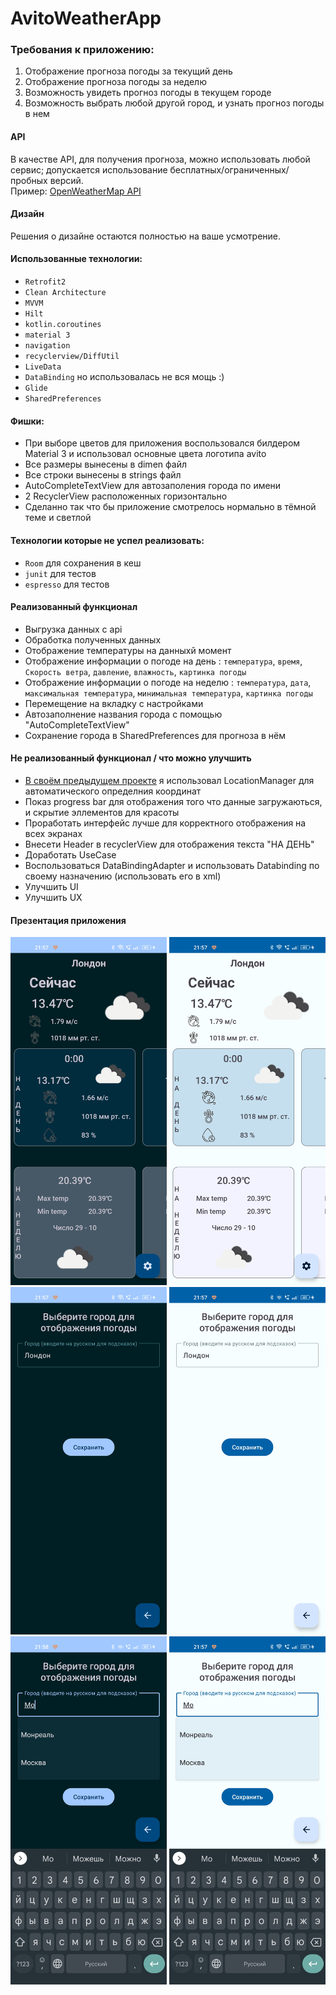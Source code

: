 # AvitoWeatherApp

### Требования к приложению:
1. Отображение прогноза погоды за текущий день
2. Отображение прогноза погоды за неделю
3. Возможность увидеть прогноз погоды в текущем городе
4. Возможность выбрать любой другой город, и узнать прогноз погоды в нем

#### API
В качестве API, для получения прогноза, можно использовать любой сервис; допускается использование бесплатных/ограниченных/пробных версий.\
Пример: [OpenWeatherMap API](https://openweathermap.org/api)

#### Дизайн
Решения о дизайне остаются полностью на ваше усмотрение.

#### Использованные технологии:
- `Retrofit2`
- `Clean Architecture`
- `MVVM`
- `Hilt`
- `kotlin.coroutines`
- `material 3`
- `navigation`
- `recyclerview/DiffUtil`
- `LiveData`
- `DataBinding` но использовалась не вся мощь :) 
- `Glide`
- `SharedPreferences`

#### Фишки:
- При выборе цветов для приложения воспользовался билдером Material 3 и использовал основные цвета логотипа avito
- Все размеры вынесены в dimen файл
- Все строки вынесены в strings файл
- AutoCompleteTextView для автозаполения города по имени
- 2 RecyclerView расположенных горизонтально
- Сделанно так что бы приложение смотрелось нормально в тёмной теме и светлой

#### Технологии которые не успел реализовать:
- `Room` для сохранения в кеш
- `junit` для тестов
- `espresso` для тестов

#### Реализованный функционал
- Выгрузка данных с api
- Обработка полученных данных
- Отображение температуры на данныхй момент
- Отображение информации о погоде на день : `температура`, `время`, `Скорость ветра`, `давление`, `влажность`, `картинка погоды`
- Отображение информации о погоде на неделю : `температура`, `дата`, `максимальная температура`, `минимальная температура`, `картинка погоды`
- Перемещение на вкладку с настройками
- Автозаполнение названия города с помощью "AutoCompleteTextView"
- Сохранение города в SharedPreferences для прогноза в нём

#### Не реализованный функционал / что можно улучшить
- [В своём предыдущем проекте](https://github.com/gby211/weather-app-on-compose) я использовал LocationManager для автоматического определния координат
- Показ progress bar для отображения того что данные загружаються, и скрытие эллементов для красоты
- Проработать интерфейс лучше для корректного отображения на всех экранах
- Внесети Header в recyclerView для отображения текста "НА ДЕНЬ"
- Доработать UseCase
- Воспользоваться DataBindingAdapter и использовать Databinding по своему назначению (использовать его в xml)
- Улучшить UI
- Улучшить UX

#### Презентация приложения

<img width="250" src="https://github.com/gby211/AvitoWeatherApp/blob/master/Screens/d1.jpg"> <img width="250" src="https://github.com/gby211/AvitoWeatherApp/blob/master/Screens/l1.jpg">
\
<img width="250" src="https://github.com/gby211/AvitoWeatherApp/blob/master/Screens/d2.jpg"> <img width="250" src="https://github.com/gby211/AvitoWeatherApp/blob/master/Screens/l2.jpg">
\
<img width="250" src="https://github.com/gby211/AvitoWeatherApp/blob/master/Screens/d3.jpg"> <img width="250" src="https://github.com/gby211/AvitoWeatherApp/blob/master/Screens/l3.jpg">









